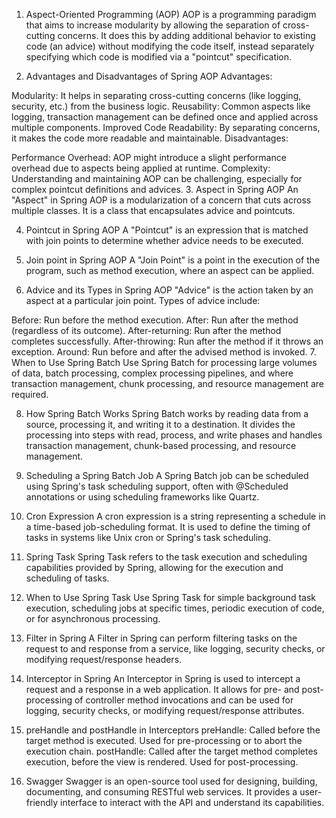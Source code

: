 1. Aspect-Oriented Programming (AOP)
   AOP is a programming paradigm that aims to increase modularity by allowing the separation of cross-cutting concerns. It does this by adding additional behavior to existing code (an advice) without modifying the code itself, instead separately specifying which code is modified via a "pointcut" specification.

2. Advantages and Disadvantages of Spring AOP
   Advantages:

Modularity: It helps in separating cross-cutting concerns (like logging, security, etc.) from the business logic.
Reusability: Common aspects like logging, transaction management can be defined once and applied across multiple components.
Improved Code Readability: By separating concerns, it makes the code more readable and maintainable.
Disadvantages:

Performance Overhead: AOP might introduce a slight performance overhead due to aspects being applied at runtime.
Complexity: Understanding and maintaining AOP can be challenging, especially for complex pointcut definitions and advices.
3. Aspect in Spring AOP
   An "Aspect" in Spring AOP is a modularization of a concern that cuts across multiple classes. It is a class that encapsulates advice and pointcuts.

4. Pointcut in Spring AOP
   A "Pointcut" is an expression that is matched with join points to determine whether advice needs to be executed.

5. Join point in Spring AOP
   A "Join Point" is a point in the execution of the program, such as method execution, where an aspect can be applied.

6. Advice and its Types in Spring AOP
   "Advice" is the action taken by an aspect at a particular join point. Types of advice include:

Before: Run before the method execution.
After: Run after the method (regardless of its outcome).
After-returning: Run after the method completes successfully.
After-throwing: Run after the method if it throws an exception.
Around: Run before and after the advised method is invoked.
7. When to Use Spring Batch
   Use Spring Batch for processing large volumes of data, batch processing, complex processing pipelines, and where transaction management, chunk processing, and resource management are required.

8. How Spring Batch Works
   Spring Batch works by reading data from a source, processing it, and writing it to a destination. It divides the processing into steps with read, process, and write phases and handles transaction management, chunk-based processing, and resource management.

9. Scheduling a Spring Batch Job
   A Spring Batch job can be scheduled using Spring's task scheduling support, often with @Scheduled annotations or using scheduling frameworks like Quartz.

10. Cron Expression
    A cron expression is a string representing a schedule in a time-based job-scheduling format. It is used to define the timing of tasks in systems like Unix cron or Spring's task scheduling.

11. Spring Task
    Spring Task refers to the task execution and scheduling capabilities provided by Spring, allowing for the execution and scheduling of tasks.

12. When to Use Spring Task
    Use Spring Task for simple background task execution, scheduling jobs at specific times, periodic execution of code, or for asynchronous processing.

13. Filter in Spring
    A Filter in Spring can perform filtering tasks on the request to and response from a service, like logging, security checks, or modifying request/response headers.

14. Interceptor in Spring
    An Interceptor in Spring is used to intercept a request and a response in a web application. It allows for pre- and post-processing of controller method invocations and can be used for logging, security checks, or modifying request/response attributes.

15. preHandle and postHandle in Interceptors
    preHandle: Called before the target method is executed. Used for pre-processing or to abort the execution chain.
    postHandle: Called after the target method completes execution, before the view is rendered. Used for post-processing.
16. Swagger
    Swagger is an open-source tool used for designing, building, documenting, and consuming RESTful web services. It provides a user-friendly interface to interact with the API and understand its capabilities.